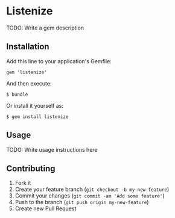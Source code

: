 # Listenize

TODO: Write a gem description

## Installation

Add this line to your application's Gemfile:

    gem 'listenize'

And then execute:

    $ bundle

Or install it yourself as:

    $ gem install listenize

## Usage

TODO: Write usage instructions here

## Contributing

1. Fork it
2. Create your feature branch (`git checkout -b my-new-feature`)
3. Commit your changes (`git commit -am 'Add some feature'`)
4. Push to the branch (`git push origin my-new-feature`)
5. Create new Pull Request
